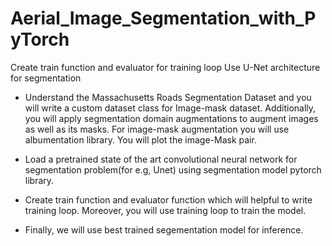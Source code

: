 # Aerial_Image_Segmentation_with_PyTorch
Create train function and evaluator for training loop
Use U-Net architecture for segmentation
-  Understand the Massachusetts Roads Segmentation Dataset and you will write a custom dataset class for Image-mask dataset. Additionally,  you will apply segmentation domain augmentations to augment images as well as its masks. For image-mask augmentation you will use albumentation library. You will plot the image-Mask pair.

- Load a pretrained state of the art convolutional neural network for segmentation problem(for e.g, Unet) using segmentation model pytorch library. 

- Create train function and evaluator function which will helpful to write training loop. Moreover, you will use training loop to train the model.

- Finally, we will use best trained segementation model for inference.
  
